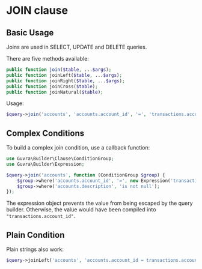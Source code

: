 # JOIN clause

## Basic Usage

Joins are used in SELECT, UPDATE and DELETE queries.

There are five methods available:

```php
public function join($table, ...$args);
public function joinLeft($table, ...$args);
public function joinRight($table, ...$args);
public function joinCross($table);
public function joinNatural($table);
```

Usage:

```php
$query->join('accounts', 'accounts.account_id', '=', 'transactions.account_id');
```

## Complex Conditions

To build a complex join condition, use a callback function:

```php
use Guvra\Builder\Clause\ConditionGroup;
use Guvra\Builder\Expression;

$query->join('accounts', function (ConditionGroup $group) {
    $group->where('accounts.account_id', '=', new Expression('transactions.account_id'));
    $group->where('accounts.description', 'is not null');
});
```

The expression object prevents the value from being escaped by the query builder.
Otherwise, the value would have been compiled into  `"transactions.account_id"`.

## Plain Condition

Plain strings also work:

```php
$query->joinLeft('accounts', 'accounts.account_id = transactions.account_id');
```
